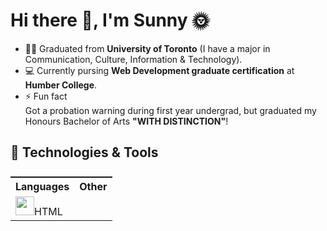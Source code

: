 
<h1>Hi there 👋, I'm Sunny 🌞</h1>

<!--
**yatyichung/yatyichung** is a ✨ _special_ ✨ repository because its `README.md` (this file) appears on your GitHub profile.

Here are some ideas to get you started:

- 🔭 I’m currently working on ...
- 🌱 I’m currently learning ...
- 👯 I’m looking to collaborate on ...
- 🤔 I’m looking for help with ...
- 💬 Ask me about ...
- 📫 How to reach me: ...
- 😄 Pronouns: ...
- ⚡ Fun fact: ...
-->

- 👩‍🎓 Graduated from <strong>University of Toronto</strong> (I have a major in Communication, Culture, Information & Technology).
- 💻 Currently pursing <strong>Web Development graduate certification</strong> at <strong>Humber College</strong>.
- ⚡ Fun fact<br>Got a probation warning during first year undergrad, but graduated my Honours Bachelor of Arts <strong>"WITH DISTINCTION"</strong>!

<h2>🔧 Technologies & Tools</h2>
<table  style="display: flex;align-items:center;">
  <tr>
    <th>Languages</th>
    <th>Other</th>
  </tr>
  <tr>
    <td><img src="https://user-images.githubusercontent.com/78622789/155228706-5bd2c85f-85d0-4ba9-a02b-459f20fe8cf4.svg" width="30">HTML</td>
    <td></td>
  </tr>
</table>



